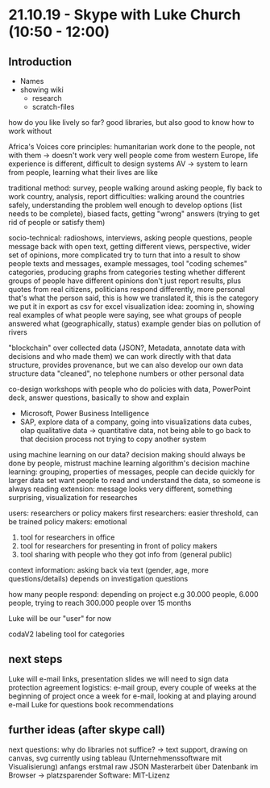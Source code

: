 # 21.10.19 - Skype with Luke Church (10:50 - 12:00)

## Introduction
- Names
- showing wiki
  - research
  - scratch-files

how do you like lively so far?
good libraries, but also good to know how to work without

Africa's Voices
core principles: humanitarian work done to the people, not with them -> doesn't work very well
people come from western Europe, life experience is different, difficult to design systems
AV -> system to learn from people, learning what their lives are like

traditional method: survey, people walking around asking people, fly back to work country, analysis, report 
difficulties: walking around the countries safely, understanding the problem well enough to develop options (list needs to be complete), biased facts, getting "wrong" answers (trying to get rid of people or satisfy them)

socio-technical: radioshows, interviews, asking people questions, people message back with open text, getting different views, perspective, wider set of opinions, more complicated
try to turn that into a result to show
people texts and messages, example messages, tool "coding schemes" categories, producing graphs from categories
testing whether different groups of people have different opinions
don't just report results, plus quotes from real citizens, politicians respond differently, more personal
that's what the person said, this is how we translated it, this is the category we put it in
export as csv for excel visualization
idea: zooming in, showing real examples of what people were saying, see what groups of people answered what (geographically, status)
example gender bias on pollution of rivers

"blockchain" over collected data (JSON?, Metadata, annotate data with decisions and who made them)
we can work directly with that data structure, provides provenance, but we can also develop our own data structure
data "cleaned", no telephone numbers or other personal data

co-design workshops with people who do policies with data, PowerPoint deck, answer questions, basically to show and explain 
- Microsoft, Power Business Intelligence
- SAP, explore data of a company, going into visualizations
data cubes, olap
qualitative data -> quantitative data, not being able to go back to that decision process
not trying to copy another system

using machine learning on our data?
decision making should always be done by people, mistrust machine learning algorithm's decision
machine learning: grouping, properties of messages, people can decide quickly for larger data set
want people to read and understand the data, so someone is always reading
extension: message looks very different, something surprising, visualization for researches

users: researchers or policy makers
first researchers: easier threshold, can be trained
policy makers: emotional

1. tool for researchers in office
2. tool for researchers for presenting in front of policy makers
3. tool sharing with people who they got info from (general public)

context information: asking back via text (gender, age, more questions/details)
depends on investigation questions

how many people respond: depending on project e.g 30.000 people, 6.000 people, trying to reach 300.000 people over 15 months

Luke will be our "user" for now

codaV2 labeling tool for categories

## next steps
Luke will e-mail links, presentation slides
we will need to sign data protection agreement
logistics: e-mail group, every couple of weeks at the beginning of project
once a week for e-mail, looking at and playing around
e-mail Luke for questions
book recommendations

## further ideas (after skype call)
next questions: why do libraries not suffice? -> text support, drawing on canvas, svg
currently using tableau (Unternehmenssoftware mit Visualisierung)
anfangs erstmal raw JSON
Masterarbeit über Datenbank im Browser -> platzsparender
Software: MIT-Lizenz
